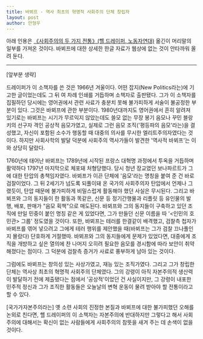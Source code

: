 ```yaml
---
title: 바뵈프 - 역사 최초의 혁명적 사회주의 단체 창립자 
layout: post
author: 안형우
---
```


아래 인용은 [《사회주의의 두 가지 전통》(핼 드레이퍼, 노동자연대)][책주소] 옮긴이 머리말의 일부를 가져온 것이다. 바뵈프에 대한 상세한 한글 자료가 웹상에 없는 것이 안타까워 올려 둔다.

[책주소]: https://workerssolidarity.org/?book=사회주의의-두-가지-전통

---

[앞부분 생략]

드레이퍼가 이 소책자를 쓴 것은 1966년 겨울이다. 어떤 잡지(New Politics라는)에 기고한 글이었는데도 그 뒤 여 차례 인쇄를 거듭하며 소책자로 출판됐다. 그가 이 소책자를 집필하던 당시에는 영어권에서 관련 사료가 충분치 못해 불가피하게 서술이 불공정한 부분이 있다. 그것은 바뵈프에 관한 부분이다. 1980년대까지도 영어권에서 흔히 알려져 있기로는 바뵈프는 시기가 무르익지 않았는데도 쓸모 없는 무장 봉기 음모나 꾸민 블랑키의 선구자 격인 공상적 음모가였고, 실제로 그런 음모 조직('평등파의 음모'라는)을 결성했고, 자신이 포함된 소수가 행동할 때 대중의 의사를 무시한 엘리트주의자였다는 것이다. 하지만 사회사학의 발달 덕분에 사회주의 역사가들이 발견한 '역사적 바뵈프'는 이와 상당히 달랐다.

1760년에 태어난 바뵈프는 1789년에 시작된 프랑스 대혁명 과정에서 투옥을 거듭하며 활약하다 1797년 마지막으로 체포돼 처형당했다. 당시 청년 장교였던 보나파르트가 그에 대한 탄압의 총책임자였다. 바뵈프가 이끈 단체에 '음모'라는 명칭을 붙여 준 건 바로 검찰이었다. 그 뒤 2세기가 넘도록 되풀이돼 온 국가의 사회주의자 탄압에서 언제나 그랬듯이, 탄압 때문에 불가피하게 비밀스럽게 활동해야 했던 사실은 무시된다. 그리고 바뵈프와 그의 동지들이 한 활동과 똑같은, 신문 등 정기간행물과 리플릿 등 유인물의 발행, 배포, 판매가 "음모 획책"으로 매도된다. 바뵈프와 그의 동지들이 구축하고 있던 조직에 만일 민중이 붙인 명칭 같은 게 있었다면, 그가 만들던 신문 이름을 따 '<인민의 호민관> 그룹' 정도였을 것이다. 또한, 바뵈프는 테러를 한결같이 배격했고, 검찰측 첩자가 바뵈프를 엮어 넣으려고 그에게 테러 행위를 제안했을 때(바뵈프는 그가 검찰 끄나풀인지 몰랐다) 단호하게 거절했따. 바뵈프와 그의 동지들에게 문제가 있었다면, 대중에게 조직을 개방하고 싶은 열의에 찬 나머지 오히려 필요한 음모를 경시함에 따라 보안이 취약해졌다는 점이다. 그 덕분에 검찰측 증거가 사료로 풍부하게 남아 있는 것이다. 

그럼에도 바뵈프는 창의성 있는 사상가였고, 재능 있는 조직가였다. 그리고 그가 창립한 단체는 역사상 최초의 혁명적 사회주의 단체였다. 그의 강령이 아직 자본주의적 생산력이 발달하기 전에 제출됐다는 점에서 '공상적'이었던 건 사실이지만, 그 강령이 내포한 민주적 정신과 그가 조직한 활동들은 오늘날의 변혁 운동이 물려 받아야 할 전통이라고 할 수 있다.

[국가가자본주의라는] 옛 소련 사회의 진정한 본질과 바뵈프에 대한 불가피했던 오해를 논외로 친다면, 핼 드레이퍼의 이 소책자는 자본주의에 반대하지만 그렇다고 해서 사회주의에 대해서는 확신이 없는 사람들에게 사회주의의 참뜻을 새겨 주는 데 손색이 없을 것이다. 